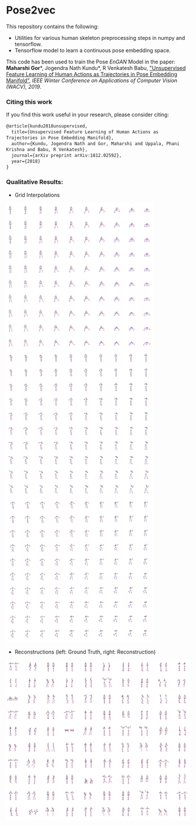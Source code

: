 # Pose2vec
This repository contains the following:
  - Utilities for various human skeleton preprocessing steps in numpy and tensorflow.
  - Tensorflow model to learn a continuous pose embedding space.

This code has been used to train the Pose _EnGAN_ Model in the paper: <br>
**Maharshi Gor***, Jogendra Nath Kundu*, R Venkatesh Babu, ["Unsupervised Feature Learning of Human Actions as Trajectories in Pose Embedding Manifold"](https://arxiv.org/abs/1812.02592), _IEEE Winter Conference on Applications of Computer Vision (WACV), 2019_.

### Citing this work
If you find this work useful in your research, please consider citing:
```
@article{kundu2018unsupervised,
  title={Unsupervised Feature Learning of Human Actions as Trajectories in Pose Embedding Manifold},
  author={Kundu, Jogendra Nath and Gor, Maharshi and Uppala, Phani Krishna and Babu, R Venkatesh},
  journal={arXiv preprint arXiv:1812.02592},
  year={2018}
}
```

### Qualitative Results:
- Grid Interpolations <br>
<img src="./docs/interpolation.png" width="400">
<img src="./docs/interpolation_2.png" width="400">
<img src="./docs/interpolation_3.png" width="400">

- Reconstructions (left: Ground Truth, right: Reconstruction)
<img src="./docs/recon.png" width="600">
